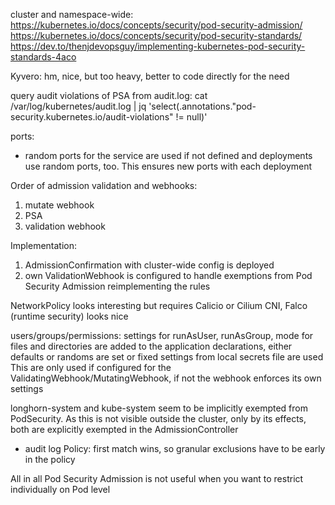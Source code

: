 
cluster and namespace-wide: 
https://kubernetes.io/docs/concepts/security/pod-security-admission/
https://kubernetes.io/docs/concepts/security/pod-security-standards/
https://dev.to/thenjdevopsguy/implementing-kubernetes-pod-security-standards-4aco

Kyvero: hm, nice, but too heavy, better to code directly for the need

query audit violations of PSA from audit.log: cat /var/log/kubernetes/audit.log | jq 'select(.annotations."pod-security.kubernetes.io/audit-violations" != null)'

ports:
- random ports for the service are used if not defined and deployments use random ports, too. This ensures new ports with each deployment 


Order of admission validation and webhooks:
1. mutate webhook
2. PSA
3. validation webhook

Implementation:
1. AdmissionConfirmation with cluster-wide config is deployed
2. own ValidationWebhook is configured to handle exemptions from Pod Security Admission reimplementing the rules

NetworkPolicy looks interesting but requires Calicio or Cilium CNI, Falco (runtime security) looks nice

users/groups/permissions:
settings for runAsUser, runAsGroup, mode for files and directories are added to the application declarations, either defaults or randoms are set or fixed settings from local secrets file are used
This are only used if configured for the ValidatingWebhook/MutatingWebhook, if not the webhook enforces its own settings

longhorn-system and kube-system seem to be implicitly exempted from PodSecurity. As this is not visible outside the cluster, only by its effects, both are explicitly exempted in the AdmissionController
- audit log Policy: first match wins, so granular exclusions have to be early in the policy

All in all Pod Security Admission is not useful when you want to restrict individually on Pod level

